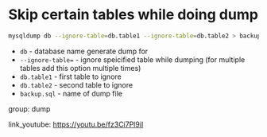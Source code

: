 # Skip certain tables while doing dump

```bash
mysqldump db --ignore-table=db.table1 --ignore-table=db.table2 > backup.sql
```

- `db` - database name generate dump for
- `--ignore-table=` - ignore speicified table while dumping (for multiple tables add this option multiple times)
- `db.table1` - first table to ignore
- `db.table2` - second table to ignore
- `backup.sql` - name of dump file

group: dump


link_youtube: https://youtu.be/fz3Ci7Pl9iI
